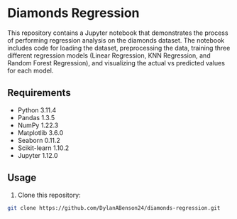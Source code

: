 # Diamonds Regression

This repository contains a Jupyter notebook that demonstrates the process of performing regression analysis on the diamonds dataset. The notebook includes code for loading the dataset, preprocessing the data, training three different regression models (Linear Regression, KNN Regression, and Random Forest Regression), and visualizing the actual vs predicted values for each model.

## Requirements

- Python 3.11.4
- Pandas 1.3.5
- NumPy 1.22.3
- Matplotlib 3.6.0
- Seaborn 0.11.2
- Scikit-learn 1.10.2
- Jupyter 1.12.0

## Usage

1. Clone this repository:

```bash
git clone https://github.com/DylanABenson24/diamonds-regression.git
